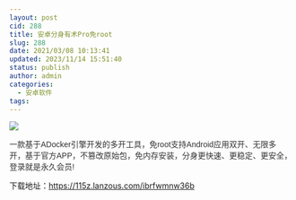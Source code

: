 ```yaml
---
layout: post
cid: 288
title: 安卓分身有术Pro免root
slug: 288
date: 2021/03/08 10:13:41
updated: 2023/11/14 15:51:40
status: publish
author: admin
categories: 
  - 安卓软件
tags: 
---
```



<div alt="潮男心博客 www.cnx0.com">
	<p>
		<img src="https://www.115z.com/edit/php/upload/20210308/16151409862399.jpg" />
	</p>
	<p>
		<span style="color:#333333;font-family:Arial, 微软雅黑, sans-serif;">一款基于ADocker引擎开发的多开工具，免root支持Android应用双开、无限多开，基于官方APP，不篡改原始包，免内存安装，分身更快速、更稳定、更安全，登录就是永久会员!</span>
	</p>
	<p>
		下载地址：<a href="https://115z.lanzous.com/ibrfwmnw36b" target="_blank">https://115z.lanzous.com/ibrfwmnw36b</a> 
	</p>
</div>